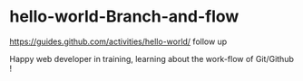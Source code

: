 # hello-world-Branch-and-flow
https://guides.github.com/activities/hello-world/ follow up

Happy web developer in training, learning about the work-flow of Git/Github !
